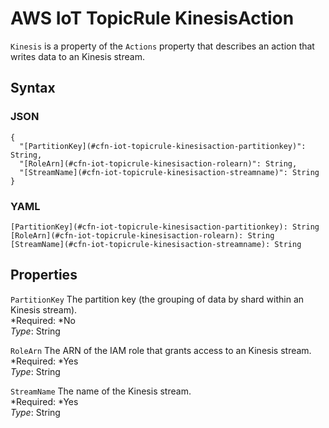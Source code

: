 # AWS IoT TopicRule KinesisAction<a name="aws-properties-iot-topicrule-kinesisaction"></a>

`Kinesis` is a property of the `Actions` property that describes an action that writes data to an Kinesis stream\.

## Syntax<a name="w3ab2c21c14e1179b5"></a>

### JSON<a name="aws-properties-iot-topicrule-kinesisaction-syntax.json"></a>

```
{
  "[PartitionKey](#cfn-iot-topicrule-kinesisaction-partitionkey)": String,
  "[RoleArn](#cfn-iot-topicrule-kinesisaction-rolearn)": String,
  "[StreamName](#cfn-iot-topicrule-kinesisaction-streamname)": String
}
```

### YAML<a name="aws-properties-iot-topicrule-kinesisaction-syntax.yaml"></a>

```
[PartitionKey](#cfn-iot-topicrule-kinesisaction-partitionkey): String
[RoleArn](#cfn-iot-topicrule-kinesisaction-rolearn): String
[StreamName](#cfn-iot-topicrule-kinesisaction-streamname): String
```

## Properties<a name="w3ab2c21c14e1179b7"></a>

`PartitionKey`  <a name="cfn-iot-topicrule-kinesisaction-partitionkey"></a>
The partition key \(the grouping of data by shard within an Kinesis stream\)\.  
*Required: *No  
*Type*: String

`RoleArn`  <a name="cfn-iot-topicrule-kinesisaction-rolearn"></a>
The ARN of the IAM role that grants access to an Kinesis stream\.  
*Required: *Yes  
*Type*: String

`StreamName`  <a name="cfn-iot-topicrule-kinesisaction-streamname"></a>
The name of the Kinesis stream\.  
*Required: *Yes  
*Type*: String